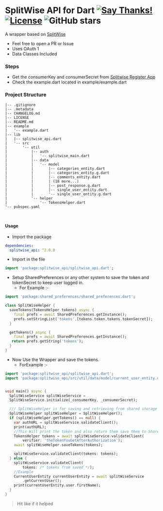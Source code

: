# SplitWise API for Dart [![Say Thanks!](https://img.shields.io/badge/Say%20Thanks-!-1EAEDB.svg)](https://saythanks.io/to/techysrthk%40gmail.com) [![License](https://img.shields.io/badge/license-MIT-orange.svg)](https://github.com/srthkpthk/splitwise_api/blob/master/LICENSE.md) ![GitHub stars](https://img.shields.io/github/stars/srthkpthk/splitwise_api)

A wrapper based on [SplitWise](http://dev.splitwise.com/#introduction)

- Feel free to open a PR or Issue
- Uses OAuth 1
- Data Classes Included

###  Steps
 - Get the consumerKey and consumerSecret from [Splitwise Register App](https://secure.splitwise.com/apps)
 - Check the example.dart located in example/example.dart
 
 ### Project Structure
```text
|-- .gitignore
|-- .metadata
|-- CHANGELOG.md
|-- LICENSE
|-- README.md
|-- example
|   '-- example.dart
|-- lib
|   |-- splitwise_api.dart
|   '-- src
|       '-- util
|           |-- auth
|           |   '-- splitwise_main.dart
|           |-- data
|           |   '-- model
|           |       |-- categories_entity.dart
|           |       |-- categories_entity.g.dart
|           |       |-- comments_entity.dart
|           |       | (18 more...)
|           |       |-- post_response.g.dart
|           |       |-- single_user_entity.dart
|           |       '-- single_user_entity.g.dart
|           '-- helper
|               '-- TokensHelper.dart
'-- pubspec.yaml



```
#### Usage 
- Import the package 
```yaml
dependencies:
  splitwise_api: ^2.0.0
```
- Import in the file 

```dart
import 'package:splitwise_api/splitwise_api.dart';
```
- Setup SharedPreferences or any other system to save the token and tokenSecret to keep user logged in.
     -  For Example :-
```dart
import 'package:shared_preferences/shared_preferences.dart';

class SplitWiseHelper {
  saveTokens(TokensHelper tokens) async {
    final prefs = await SharedPreferences.getInstance();
    prefs.setStringList('tokens',[tokens.token,tokens.tokenSecret]);
  }

  getTokens() async {
    final prefs = await SharedPreferences.getInstance();
   return prefs.getString('tokens');
  }
}
```
- Now Use the Wrapper and save the tokens.
  - ForExample :-
```dart
import 'package:splitwise_api/splitwise_api.dart';
import 'package:splitwise_api/src/util/data/model/current_user_entity.dart';


void main() async {
  SplitWiseService splitWiseService =
  SplitWiseService.initialize(_consumerKey, _consumerSecret);

  /// SplitWiseHelper is for saving and retrieving from shared storage
  SplitWiseHelper splitWiseHelper = SplitWiseHelper();
  if (splitWiseHelper.getTokens() == null) {
    var authURL = splitWiseService.validateClient();
    print(authURL);
    //This Will print the token and also return them save them to Shared Prefs
    TokensHelper tokens = await splitWiseService.validateClient(
        verifier: 'theTokenYouGetAfterAuthorization');
    await splitWiseHelper.saveTokens(tokens);

    splitWiseService.validateClient(tokens: tokens);
  } else {
    splitWiseService.validateClient(
        tokens: /* tokens from saved */);
    //Example
    CurrentUserEntity currentUserEntity = await splitWiseService
        .getCurrentUser();
    print(currentUserEntity.user.firstName);
  }
}
```
> Hit like if it helped 

